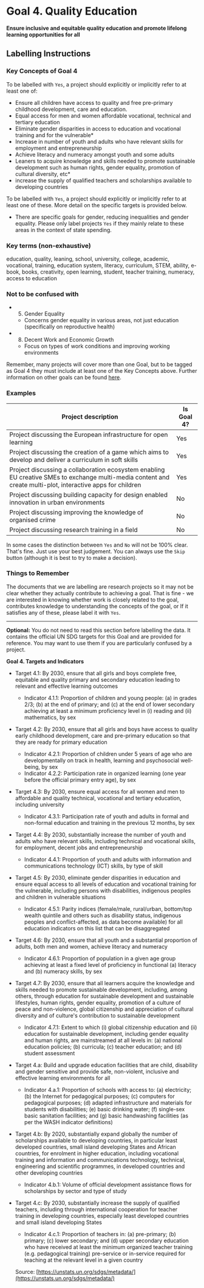 # Goal 4. Quality Education
**Ensure inclusive and equitable quality education and promote lifelong learning opportunities for all**

## Labelling Instructions

### Key Concepts of Goal 4

To be labelled with `Yes`, a project should explicitly or implicitly refer to at least one of:

- Ensure all children have access to quality and free pre-primary childhood development, care and education.
- Equal access for men and women affordable vocational, technical and tertiary education
- Eliminate gender disparities in access to education and vocational training and for the vulnerable*
- Increase in number of youth and adults who have relevant skills for employment and entrepreneurship
- Achieve literacy and numeracy amongst youth and some adults
- Leaners to acquire knowledge and skills needed to promote sustainable development such as human rights, gender equality, promotion of cultural diversity, etc*  
- increase the supply of qualified teachers and scholarships available to developing countries

To be labelled with `Yes`, a project should explicitly or implicitly refer to at least one of these. More detail on the specific targets is provided below.

* There are specific goals for gender, reducing inequalities and gender equality. Please only label projects `Yes` if they mainly relate to these areas in the context of state spending.

### Key terms (non-exhaustive)
education, quality, leaning, school, university, college, academic, vocational, training, education system, literacy, curriculum, STEM, ability, e-book, books, creativity, open learning, student, teacher training, numeracy, access to education

### Not to be confused with

- 5. Gender Equality
  - Concerns gender equality in various areas, not just education (specifically on reproductive health)
- 8. Decent Work and Economic Growth
  - Focus on types of work conditions and improving working environments

Remember, many projects will cover more than one Goal, but to be tagged as Goal 4 they must include at least one of the Key Concepts above. Further information on other goals can be found [here](https://unstats.un.org/sdgs/metadata/).

### Examples

| Project description                                                                        | Is Goal 4? |
|--------------------------------------------------------------------------------------------|------------|
| Project discussing the European infrastructure for open learning                    | Yes        |
| Project discussing the creation of a game which aims to develop and deliver a curriculum in soft skills                    | Yes        |
| Project discussing a collaboration ecosystem enabling EU creative SMEs to exchange multi-media content and create multi-plot, interactive apps for children                   | Yes        |
| Project discussing building capacity for design enabled innovation in urban environments                    | No         |
| Project discussing improving the knowledge of organised crime                    | No         |
| Project discussing research training in a field                    | No         |

In some cases the distinction between `Yes` and `No` will not be 100% clear. That's fine. Just use your best judgement. You can always use the `Skip` button (although it is best to try to make a decision).


### Things to Remember

The documents that we are labelling are research projects so it may not be clear whether they actually contribute to achieving a goal. That is fine - we are interested in knowing whether work is closely related to the goal, contributes knowledge to understanding the concepts of the goal, or If it satisfies any of these, please label it with `Yes`.


---

**Optional:** You do not need to read this section before labelling the data. It contains the official UN SDG targets for this Goal and are provided for reference. You may want to use them if you are particularly confused by a project.


**Goal 4. Targets and Indicators**

- Target 4.1: By 2030, ensure that all girls and boys complete free, equitable and quality primary and secondary education leading to relevant and effective learning outcomes
  - Indicator 4.1.1: Proportion of children and young people: (a) in grades 2/3; (b) at the end of primary; and (c) at the end of lower secondary achieving at least a minimum proficiency level in (i) reading and (ii) mathematics, by sex
- Target 4.2: By 2030, ensure that all girls and boys have access to quality early childhood development, care and pre-primary education so that they are ready for primary education
  - Indicator 4.2.1: Proportion of children under 5 years of age who are developmentally on track in health, learning and psychosocial well-being, by sex
  - Indicator 4.2.2: Participation rate in organized learning (one year before the official primary entry age), by sex
- Target 4.3: By 2030, ensure equal access for all women and men to affordable and quality technical, vocational and tertiary education, including university
  - Indicator 4.3.1: Participation rate of youth and adults in formal and non-formal education and training in the previous 12 months, by sex
- Target 4.4: By 2030, substantially increase the number of youth and adults who have relevant skills, including technical and vocational skills, for employment, decent jobs and entrepreneurship
  - Indicator 4.4.1: Proportion of youth and adults with information and communications technology (ICT) skills, by type of skill
- Target 4.5: By 2030, eliminate gender disparities in education and ensure equal access to all levels of education and vocational training for the vulnerable, including persons with disabilities, indigenous peoples and children in vulnerable situations
  - Indicator 4.5.1: Parity indices (female/male, rural/urban, bottom/top wealth quintile and others such as disability status, indigenous peoples and conflict-affected, as data become available) for all education indicators on this list that can be disaggregated
- Target 4.6: By 2030, ensure that all youth and a substantial proportion of adults, both men and women, achieve literacy and numeracy
  - Indicator 4.6.1: Proportion of population in a given age group achieving at least a fixed level of proficiency in functional (a) literacy and (b) numeracy skills, by sex
- Target 4.7: By 2030, ensure that all learners acquire the knowledge and skills needed to promote sustainable development, including, among others, through education for sustainable development and sustainable lifestyles, human rights, gender equality, promotion of a culture of peace and non-violence, global citizenship and appreciation of cultural diversity and of culture's contribution to sustainable development
  - Indicator 4.7.1: Extent to which (i) global citizenship education and (ii) education for sustainable development, including gender equality and human rights, are mainstreamed at all levels in: (a) national education policies; (b) curricula; (c) teacher education; and (d) student assessment
- Target 4.a: Build and upgrade education facilities that are child, disability and gender sensitive and provide safe, non-violent, inclusive and effective learning environments for all
  - Indicator 4.a.1: Proportion of schools with access to: (a) electricity; (b) the Internet for pedagogical purposes; (c) computers for pedagogical purposes; (d) adapted infrastructure and materials for students with disabilities; (e) basic drinking water; (f) single-sex basic sanitation facilities; and (g) basic handwashing facilities (as per the WASH indicator definitions)
- Target 4.b: By 2020, substantially expand globally the number of scholarships available to developing countries, in particular least developed countries, small island developing States and African countries, for enrolment in higher education, including vocational training and information and communications technology, technical, engineering and scientific programmes, in developed countries and other developing countries
  - Indicator 4.b.1: Volume of official development assistance flows for scholarships by sector and type of study
- Target 4.c: By 2030, substantially increase the supply of qualified teachers, including through international cooperation for teacher training in developing countries, especially least developed countries and small island developing States
  - Indicator 4.c.1: Proportion of teachers in: (a) pre-primary; (b) primary; (c) lower secondary; and (d) upper secondary education who have received at least the minimum organized teacher training (e.g. pedagogical training) pre-service or in-service required for teaching at the relevant level in a given country

  Source: [https://unstats.un.org/sdgs/metadata/](https://unstats.un.org/sdgs/metadata/)
